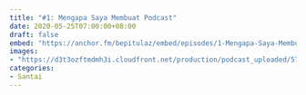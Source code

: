 ```yaml
---
title: "#1: Mengapa Saya Membuat Podcast"
date: 2020-05-25T07:00:00+08:00
draft: false
embed: "https://anchor.fm/bepitulaz/embed/episodes/1-Mengapa-Saya-Membuat-Podcast-eeh86i/a-a29pb57"
images:
- "https://d3t3ozftmdmh3i.cloudfront.net/production/podcast_uploaded/5796566/5796566-1590379110975-07f35a3d3e50e.jpg"
categories:
- Santai
---
```

